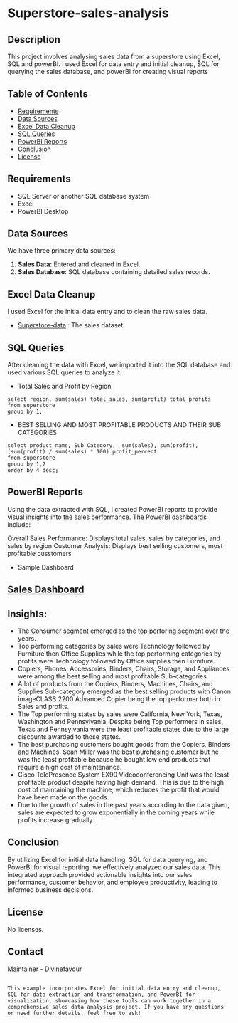 # Superstore-sales-analysis

## Description
This project involves analysing  sales data from a superstore using Excel, SQL and powerBI. I used Excel for data entry and initial cleanup, SQL for querying the sales database, and powerBI for creating visual reports

## Table of Contents
- [Requirements](#requirements)
- [Data Sources](#data-sources)
- [Excel Data Cleanup](#excel-data-cleanup)
- [SQL Queries](#sql-queries)
- [PowerBI Reports](#powerbi-reports)
- [Conclusion](#conclusion)
- [License](#license)
  
 ## Requirements 
- SQL Server or another SQL database system 
- Excel
- PowerBI Desktop

## Data Sources
We have three primary data sources: 
1. **Sales Data**: Entered and cleaned in Excel.
2. **Sales Database**: SQL database containing detailed sales records.

## Excel Data Cleanup
I used Excel for the initial data entry and to clean the raw sales data.
- [Superstore-data](Excel-file/Sample-Superstore.xlxs) : The sales dataset

## SQL Queries
After cleaning the data with Excel, we imported it into the SQL database and used various SQL queries to analyze it.

- Total Sales and Profit by Region
 ```code
select region, sum(sales) total_sales, sum(profit) total_profits 
from superstore 
group by 1;
```

- BEST SELLING AND MOST PROFITABLE PRODUCTS AND THEIR SUB CATEGORIES
```code
select product_name, Sub_Category,  sum(sales), sum(profit), (sum(profit) / sum(sales) * 100) profit_percent
from superstore
group by 1,2
order by 4 desc;
```
## PowerBI Reports
Using the data extracted with SQL, I created PowerBI reports to provide visual insights into the sales performance. The PowerBI dashboards include:

Overall Sales Performance: Displays total sales, sales by categories, and sales by region
Customer Analysis: Displays best selling customers, most profitable cusstomers

- Sample Dashboard
## [Sales Dashboard](Sales_project_images/Overall_Sales_dashboard.jpg)

## Insights:
- The Consumer segment emerged as the top perforing segment over the years.
- Top performing categories by sales were Technology followed by Furniture then Office Supplies while the top performing categories by profits were Technology followed by Office supplies then Furniture.
- Copiers, Phones, Accessories, Binders, Chairs, Storage, and Appliances were among the best selling and most profitable Sub-categories
- A lot of products from the Copiers, Binders, Machines, Chairs, and Supplies Sub-category emerged as the best selling products with Canon imageCLASS 2200 Advanced Copier being the top performer both in Sales and profits.
- The Top performing states by sales were California, New York, Texas, Washington and Pennsylvania, Despite being Top performers in sales, Texas and Pennsylvania were the least profitable states due to the large discounts awarded to those states.
- The best purchasing customers bought goods from the Copiers, Binders and Machines. Sean Miller was the best purchasing customer but he was the least profitable because he bought low end products that require a high cost of maintenance.
- Cisco TelePresence System EX90 Videoconferencing Unit was the least profitable product despite having high demand, This is due to the high cost of maintaining the machine, which reduces the profit that would have been made on the goods.
- Due to the growth of sales in the past years according to the data given, sales are expected to grow exponentially in the coming years while profits increase gradually.


## Conclusion
By utilizing Excel for initial data handling, SQL for data querying, and PowerBI for visual reporting, we effectively analyzed our sales data. This integrated approach provided actionable insights into our sales performance, customer behavior, and employee productivity, leading to informed business decisions.

## License
No licenses.

## Contact
Maintainer - Divinefavour 

```

This example incorporates Excel for initial data entry and cleanup, SQL for data extraction and transformation, and PowerBI for visualization, showcasing how these tools can work together in a comprehensive sales data analysis project. If you have any questions or need further details, feel free to ask!
